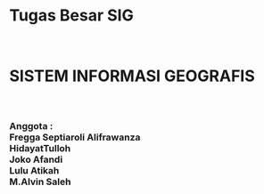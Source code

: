 # Tugas Besar SIG
</br>
<H1>SISTEM INFORMASI GEOGRAFIS</H1>
  <H3>
</br>
</br>
Anggota : </br>
Fregga Septiaroli Alifrawanza</br>
HidayatTulloh</br>
Joko Afandi</br>
Lulu Atikah</br>
M.Alvin Saleh</br>

